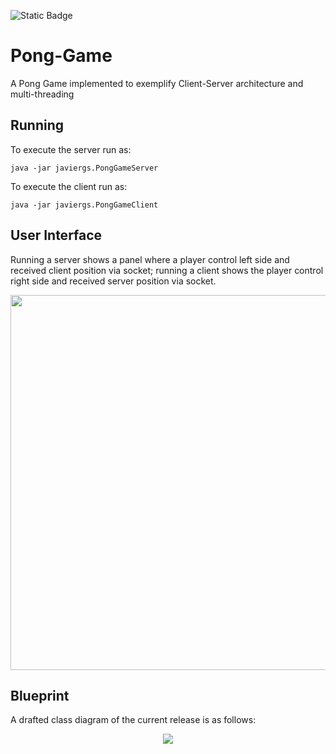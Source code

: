 ![Static Badge](https://img.shields.io/badge/author-javiergs-orange)

# Pong-Game
A Pong Game implemented to exemplify Client-Server architecture and multi-threading
<br>
## Running

To execute the server run as:
```
java -jar javiergs.PongGameServer
```

To execute the client run as:
```
java -jar javiergs.PongGameClient
```
## User Interface

Running a server shows a panel where a player control left side and received client position via socket; running a client shows the player control right side and received server position via socket.
<p align="center">
<IMG SRC="https://github.com/CSC308/Pong-Game/assets/3814755/b3dcb362-294e-4ad7-9562-2203557a4f45" WIDTH=600>
<p>
  
## Blueprint
A drafted class diagram of the current release is as follows:
<p align="center">
<IMG SRC="https://github.com/CSC308/Pong-Game/assets/3814755/e846df36-08d0-4c2a-adda-2d0cb01b8b13">
</p>
